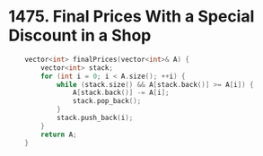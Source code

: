 # 1475. Final Prices With a Special Discount in a Shop

```cpp
    vector<int> finalPrices(vector<int>& A) {
        vector<int> stack;
        for (int i = 0; i < A.size(); ++i) {
            while (stack.size() && A[stack.back()] >= A[i]) {
                A[stack.back()] -= A[i];
                stack.pop_back();
            }
            stack.push_back(i);
        }
        return A;
    }
```

